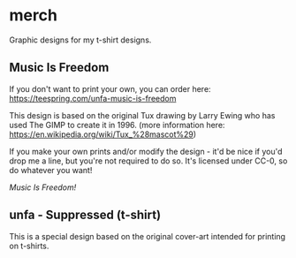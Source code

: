 # merch
Graphic designs for my t-shirt designs.

## Music Is Freedom

If you don't want to print your own, you can order here:
https://teespring.com/unfa-music-is-freedom

This design is based on the original Tux drawing by Larry Ewing who has used The GIMP to create it in 1996.
(more information here: https://en.wikipedia.org/wiki/Tux_%28mascot%29)

If you make your own prints and/or modify the design - it'd be nice if you'd drop me a line, but you're not required to do so.
It's licensed under CC-0, so do whatever you want!

_Music Is Freedom!_

## unfa - Suppressed (t-shirt)

This is a special design based on the original cover-art intended for printing on t-shirts.

